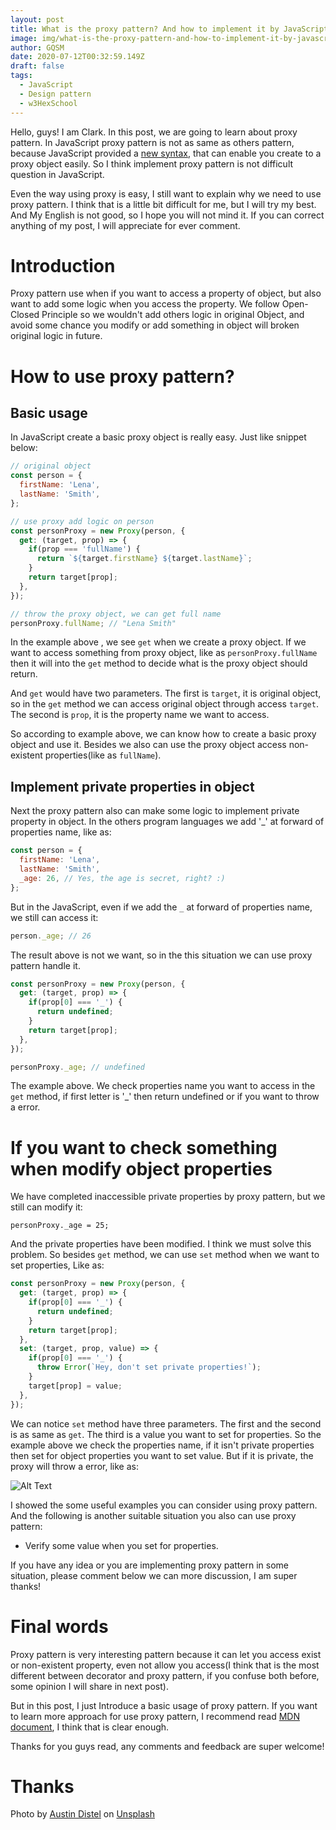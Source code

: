 ```yaml
---
layout: post
title: What is the proxy pattern? And how to implement it by JavaScript?
image: img/what-is-the-proxy-pattern-and-how-to-implement-it-by-javascript.jpg
author: GQSM
date: 2020-07-12T00:32:59.149Z
draft: false
tags: 
  - JavaScript
  - Design pattern
  - w3HexSchool
---
```


Hello, guys! I am Clark. In this post, we are going to learn about proxy pattern. In JavaScript proxy pattern is not as same as others pattern, because JavaScript provided a [new syntax](https://developer.mozilla.org/en-US/docs/Web/JavaScript/Reference/Global_Objects/Proxy), that can enable you create to a proxy object easily. So I think implement proxy pattern is not difficult question in JavaScript.

Even the way using proxy is easy, I still want to explain why we need to use proxy pattern. I think that is a little bit difficult for me, but I will try my best. And My English is not good, so I hope you will not mind it. If you can correct anything of my post, I will appreciate for ever comment.

# Introduction

Proxy pattern use when if you want to access a property of object, but also want to add some logic when you access the property. We follow Open-Closed Principle so we wouldn't add others logic in original Object, and avoid some chance you modify or add something in object will broken original logic in future.

# How to use proxy pattern?

## Basic usage

In JavaScript create a basic proxy object is really easy. Just like snippet below:

```javascript
// original object
const person = {
  firstName: 'Lena',
  lastName: 'Smith',
};

// use proxy add logic on person
const personProxy = new Proxy(person, {
  get: (target, prop) => {
    if(prop === 'fullName') {
      return `${target.firstName} ${target.lastName}`;
    }
    return target[prop];
  },
});

// throw the proxy object, we can get full name
personProxy.fullName; // "Lena Smith"
```

In the example above , we see `get` when we create a proxy object. If we want to access something from proxy object, like as `personProxy.fullName` then it will into the `get` method to decide what is the proxy object should return.

And `get` would have two parameters. The first is `target`, it is original object, so in the `get` method we can access original object through access `target`. The second is `prop`, it is the property name we want to access.

So according to example above, we can know how to create a basic proxy object and use it. Besides we also can use the proxy object access non-existent properties(like as `fullName`).

## Implement private properties in object

Next the proxy pattern also can make some logic to implement private property in object. In the others program languages we add '_' at forward of properties name, like as:

```javascript
const person = {
  firstName: 'Lena',
  lastName: 'Smith',
  _age: 26, // Yes, the age is secret, right? :)
};
```

But in the JavaScript, even if we add the `_` at forward of properties name, we still can access it:

```javascript
person._age; // 26
```

The result above is not we want, so in the this situation we can use proxy pattern handle it.

```javascript
const personProxy = new Proxy(person, {
  get: (target, prop) => {
    if(prop[0] === '_') {
      return undefined;
    }
    return target[prop];
  },
});

personProxy._age; // undefined
```

The example above. We check properties name you want to access in the `get` method, if first letter is '_' then return undefined or if you want to throw a error.

# If you want to check something when modify object properties

We have completed inaccessible private properties by proxy pattern, but we still can modify it:

```
personProxy._age = 25;
```

And the private properties have been modified. I think we must solve this problem. So besides `get` method, we can use `set` method when we want to set properties, Like as:

```javascript
const personProxy = new Proxy(person, {
  get: (target, prop) => {
    if(prop[0] === '_') {
      return undefined;
    }
    return target[prop];
  },
  set: (target, prop, value) => {
    if(prop[0] === '_') {
      throw Error(`Hey, don't set private properties!`);
    }
    target[prop] = value;
  },
});
```

We can notice `set` method have three parameters. The first and the second is as same as `get`. The third is a value you want to set for properties. So the example above we check the properties name, if it isn't private properties then set for object properties you want to set value. But if it is private, the proxy will throw a error, like as:

![Alt Text](https://dev-to-uploads.s3.amazonaws.com/i/o5iywwb11d8owr1yi54z.jpg)

I showed the some useful examples you can consider using proxy pattern. And the following is another suitable situation you also can use proxy pattern:

- Verify some value when you set for properties.

If you have any idea or you are implementing proxy pattern in some situation, please comment below we can more discussion, I am super thanks!

# Final words

Proxy pattern is very interesting pattern because it can let you access exist or non-existent property, even not allow you access(I think that is the most different between decorator and proxy pattern, if you confuse both before, some opinion I will share in next post).

But in this post, I just Introduce a basic usage of proxy pattern. If you want to learn more approach for use proxy pattern, I recommend read [MDN document](https://developer.mozilla.org/zh-TW/docs/Web/JavaScript/Reference/Global_Objects/Proxy), I think that is clear enough.

Thanks for you guys read, any comments and feedback are super welcome!

# Thanks

<span>Photo by <a href="https://unsplash.com/@austindistel?utm_source=unsplash&amp;utm_medium=referral&amp;utm_content=creditCopyText">Austin Distel</a> on <a href="https://unsplash.com/s/photos/agent?utm_source=unsplash&amp;utm_medium=referral&amp;utm_content=creditCopyText">Unsplash</a></span>